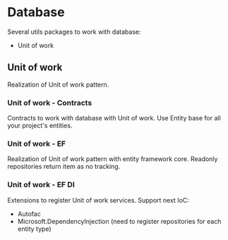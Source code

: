 # Database

Several utils packages to work with database:
 - Unit of work

## Unit of work

Realization of Unit of work pattern.

### Unit of work - Contracts

Contracts to work with database with Unit of work.
Use Entity base for all your project's entities.

### Unit of work - EF

Realization of Unit of work pattern with entity framework core.
Readonly repositories return item as no tracking.

### Unit of work - EF DI

Extensions to register Unit of work services. Support next IoC:
 - Autofac
 - Microsoft.DependencyInjection (need to register repositories for each entity type)
